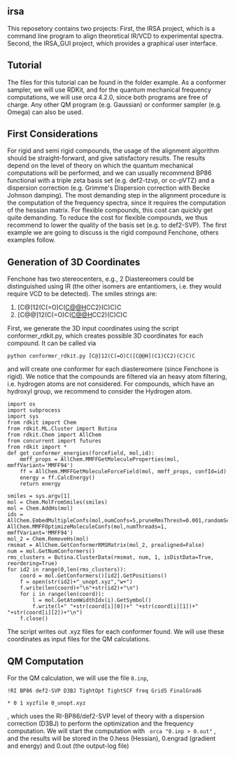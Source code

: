 ## irsa
This reposetory contains two projects:
First, the IRSA project, which is a command line program to align theoretical IR/VCD to experimental spectra.
Second, the IRSA_GUI project, which provides a graphical user interface.


## Tutorial
The files for this tutorial can be found in the folder example. As a conformer sampler, we will use RDKit, and for the quantum mechanical frequency computations, we will use orca 4.2.0, since both programs are free of charge. Any other QM program (e.g. Gaussian) or conformer sampler (e.g. Omega) can also be used.

## First Considerations
For rigid and semi rigid compounds, the usage of the alignment algorithm should be straight-forward, and give satisfactory results. The results depend on the level of theory on which the quantum mechanical computations will be performed, and we can usually recommend BP86 functional with a triple zeta basis set (e.g. def2-tzvp, or cc-pVTZ) and a dispersion correction (e.g. Grimme's Dispersion correction with Becke Johnson damping). The most demanding step in the alignment procedure is the computation of the frequency spectra, since it requires the computation of the hessian matrix. For flexible compounds, this cost can quickly get quite demanding. To reduce the cost for flexible compounds, we thus recommend to lower the quality of the basis set (e.g. to def2-SVP). The first example we are going to discuss is the rigid compound Fenchone, others examples follow.

## Generation of 3D Coordinates
Fenchone has two stereocenters, e.g., 2 Diastereomers could be distinguished using IR (the other isomers are entantiomers, i.e. they would require VCD to be detected). The smiles strings are:
1. [C@]12(C(=O)C([C@@H](C1)CC2)(C)C)C
2. [C@@]12(C(=O)C([C@@H](C1)CC2)(C)C)C

First, we generate the 3D input coordinates using the script conformer_rdkit.py, which creates possible 3D coordinates for each compound. It can be called via 
```
python conformer_rdkit.py [C@]12(C(=O)C([C@@H](C1)CC2)(C)C)C
```
and will create one conformer for each diastereomere (since Fenchone is rigid).
We notice that the compounds are filtered via an heavy atom filtering, i.e. hydrogen atoms are not considered. For compounds, which have an hydroxyl group, we recommend to consider the Hydrogen atom.

```
import os
import subprocess
import sys
from rdkit import Chem
from rdkit.ML.Cluster import Butina
from rdkit.Chem import AllChem
from concurrent import futures
from rdkit import *
def get_conformer_energies(forcefield, mol,id):
    mmff_props = AllChem.MMFFGetMoleculeProperties(mol, mmffVariant='MMFF94')
    ff = AllChem.MMFFGetMoleculeForceField(mol, mmff_props, confId=id)
    energy = ff.CalcEnergy()
    return energy

smiles = sys.argv[1]
mol = Chem.MolFromSmiles(smiles)
mol = Chem.AddHs(mol)
ids = AllChem.EmbedMultipleConfs(mol,numConfs=5,pruneRmsThresh=0.001,randomSeed=42,numThreads=1,enforceChirality=True,useExpTorsionAnglePrefs=True,useBasicKnowledge=True) 
AllChem.MMFFOptimizeMoleculeConfs(mol,numThreads=1, mmffVariant='MMFF94')
mol_2 = Chem.RemoveHs(mol)
rmsmat = AllChem.GetConformerRMSMatrix(mol_2, prealigned=False)
num = mol.GetNumConformers()
rms_clusters = Butina.ClusterData(rmsmat, num, 1, isDistData=True, reordering=True)
for id2 in range(0,len(rms_clusters)):
    coord = mol.GetConformers()[id2].GetPositions()
    f = open(str(id2)+"_unopt.xyz","w+")
    f.write(len(coord)+"\n"+str(id2)+"\n")
    for i in range(len(coord)):
        l = mol.GetAtomWidthIdx(i).GetSymbol()
        f.write(l+" "+str(coord[i][0])+" "+str(coord[i][1])+" "+str(coord[i][2])+"\n")
    f.close()
```
The script writes out .xyz files for each conformer found. We will use these coordinates as input files for the QM calculations.

## QM Computation

For the QM calculation, we will use the file ``0.inp``,
```
!RI BP86 def2-SVP D3BJ TightOpt TightSCF freq Grid5 FinalGrad6

* 0 1 xyzfile 0_unopt.xyz
```
, which uses the RI-BP86/def2-SVP level of theory with a dispersion correction (D3BJ) to perform the optimization and the frequency computation.
We will start the computation with
``` orca "0.inp > 0.out"```
, and the results will be stored in the 0.hess (Hessian), 0.engrad (gradient and energy) and 0.out (the output-log file)













